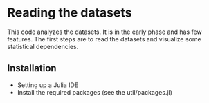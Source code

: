 # Reading the datasets

This code analyzes the datasets.
It is in the early phase and has few features. The first steps are to read the datasets and visualize some statistical dependencies.


## Installation

- Setting up a Julia IDE
- Install the required packages (see the util/packages.jl)
 
